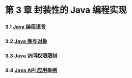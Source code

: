 # 第 3 章 封装性的 Java 编程实现

### 3.1 [Java 编程语言](3-1%20Java%20编程语言)

### 3.2 [Java 类与对象](3-2%20Java%20类与对象)

### 3.3 [Java 访问权限限制](3-3%20Java%20访问权限限制)

### 3.4 [Java API 应用举例](3-4%20Java%20API%20应用举例)

